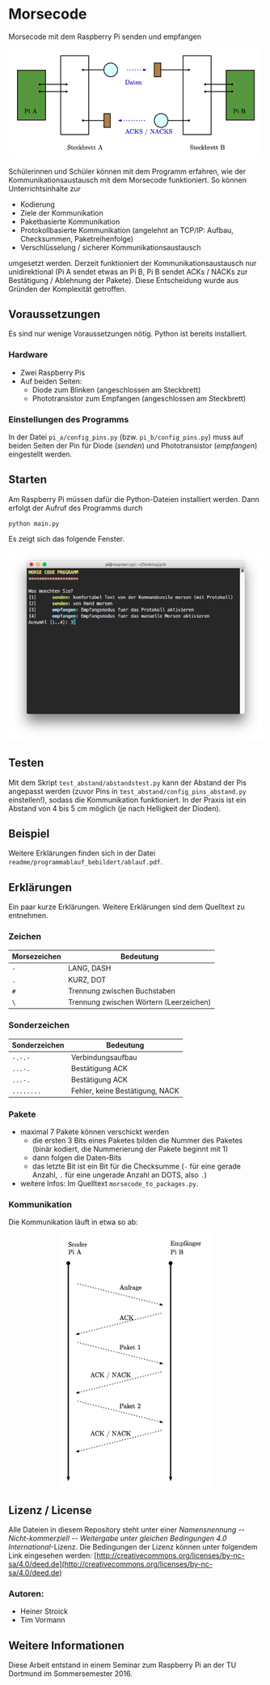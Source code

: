 # Morsecode
Morsecode mit dem Raspberry Pi senden und empfangen

<div align="center">
<img src="readme/pi_a_pi_b_uebertragung.png" alt="Pi A schickt etwas an Pi B" width="500px">
</div>

Schülerinnen und Schüler können mit dem Programm erfahren, wie der Kommunikationsaustausch mit dem Morsecode funktioniert. So können Unterrichtsinhalte zur 
* Kodierung
* Ziele der Kommunikation
* Paketbasierte Kommunikation
* Protokollbasierte Kommunikation (angelehnt an TCP/IP: Aufbau, Checksummen, Paketreihenfolge)
* Verschlüsselung / sicherer Kommunikationsaustausch

umgesetzt werden. Derzeit funktioniert der Kommunikationsaustausch nur unidirektional (Pi A sendet etwas an Pi B, Pi B sendet ACKs / NACKs zur Bestätigung / Ablehnung der Pakete). Diese Entscheidung wurde aus Gründen der Komplexität getroffen.

## Voraussetzungen
Es sind nur wenige Voraussetzungen nötig. Python ist bereits installiert.

### Hardware

* Zwei Raspberry Pis 
* Auf beiden Seiten: 
  * Diode zum Blinken (angeschlossen am Steckbrett)
  * Phototransistor zum Empfangen (angeschlossen am Steckbrett)

### Einstellungen des Programms

In der Datei `pi_a/config_pins.py` (bzw.  `pi_b/config_pins.py`) muss auf beiden Seiten der Pin für Diode (*senden*) und Phototransistor (*empfangen*) eingestellt werden.

## Starten

Am Raspberry Pi müssen dafür die Python-Dateien installiert werden. Dann erfolgt der Aufruf des Programms durch

    python main.py
    
Es zeigt sich das folgende Fenster.

<div align="center">
<img src="readme/sshot_7.PNG" alt="Startbildschirm" width="600px">
</div>

## Testen

Mit dem Skript `test_abstand/abstandstest.py` kann der Abstand der Pis angepasst werden (zuvor Pins in `test_abstand/config_pins_abstand.py` einstellen!), sodass die Kommunikation funktioniert. In der Praxis ist ein Abstand von 4 bis 5 cm möglich (je nach Helligkeit der Dioden).

## Beispiel

Weitere Erklärungen finden sich in der Datei `readme/programmablauf_bebildert/ablauf.pdf`.

## Erklärungen

Ein paar kurze Erklärungen. Weitere Erklärungen sind dem Quelltext zu entnehmen. 

### Zeichen

| Morsezeichen 	| Bedeutung | 
|-----------------	| ---------|
|`-`   | LANG, DASH|
|`.`   | KURZ, DOT |
|`#`   | Trennung zwischen Buchstaben |
|`\`   | Trennung zwischen Wörtern (Leerzeichen) |

### Sonderzeichen

| Sonderzeichen 	| Bedeutung | 
|-----------------	| ---------|
|`-.-.-`   | Verbindungsaufbau|
|`...-.`   | Bestätigung ACK |
|`...-.`   | Bestätigung ACK |
|`........`| Fehler, keine Bestätigung, NACK |

### Pakete

* maximal 7 Pakete können verschickt werden
  * die ersten 3 Bits eines Paketes bilden die Nummer des Paketes (binär kodiert, die Nummerierung der Pakete beginnt mit 1)
  * dann folgen die Daten-Bits
  * das letzte Bit ist ein Bit für die Checksumme (`-` für eine gerade Anzahl, `.` für eine ungerade Anzahl an DOTS, also `.`)
* weitere Infos: Im Quelltext `morsecode_to_packages.py`.

### Kommunikation

Die Kommunikation läuft in etwa so ab:

<div align="center">
<img src="readme/verbindung.png" alt="Verbindung" width="300px">
</div>



## Lizenz / License

Alle Dateien in diesem Repository steht unter einer *Namensnennung -- Nicht-kommerziell -- Weitergabe unter gleichen Bedingungen 4.0 International*-Lizenz. Die Bedingungen der Lizenz können unter folgendem Link eingesehen werden: [http://creativecommons.org/licenses/by-nc-sa/4.0/deed.de](http://creativecommons.org/licenses/by-nc-sa/4.0/deed.de)

### Autoren:

* Heiner Stroick
* Tim Vormann

## Weitere Informationen

Diese Arbeit entstand in einem Seminar zum Raspberry Pi an der TU Dortmund im Sommersemester 2016.